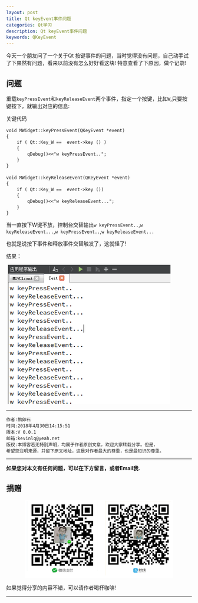 ```yaml
---
layout: post
title: Qt keyEvent事件问题
categories: Qt学习
description: Qt keyEvent事件问题
keywords: QKeyEvent
---
```

今天一个朋友问了一个关于Qt 按键事件的问题，当时觉得没有问题，自己动手试了下果然有问题，看来以前没有怎么好好看这块!
特意查看了下原因，做个记录!

## 问题
重载`keyPressEvent`和`keyReleaseEvent`两个事件，指定一个按键，比如`W`,只要按键按下，就输出对应的信息:

关键代码
```
void MWidget::keyPressEvent(QKeyEvent *event)
{
    if ( Qt::Key_W ==  event->key () )
    {
        qDebug()<<"w keyPressEvent..";
    }
}

void MWidget::keyReleaseEvent(QKeyEvent *event)
{
    if ( Qt::Key_W ==  event->key ())
    {
        qDebug()<<"w keyReleaseEvent...";
    }
}
```

当一直按下W键不放，控制台交替输出`w keyPressEvent..`,`w keyReleaseEvent...`,`w keyPressEvent..`,`w keyReleaseEvent...`

也就是说按下事件和释放事件交替触发了，这就怪了!

结果：

![](/res/img/blog/Qt-learn/KeyEvent/error_result.png)





******

    作者:鹅卵石
    时间:2018年4月30日14:15:51
    版本:V 0.0.1
    邮箱:kevinlq@yeah.net
	版权:本博客若无特别声明，均属于作者原创文章，欢迎大家转载分享。但是，
	希望您注明来源，并留下原文地址，这是对作者最大的尊重，也是最知识的尊重。

<!-- more -->


---

**如果您对本文有任何问题，可以在下方留言，或者Email我.**

## 捐赠

<center>
<img src="/res/img/myCode.png" width="80%" height="80%" />
</center>

如果觉得分享的内容不错，可以请作者喝杯咖啡!

---

